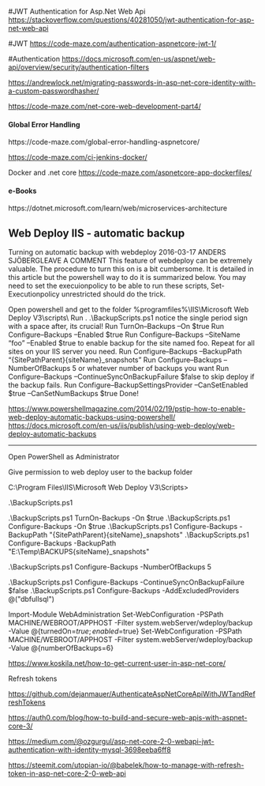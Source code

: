 
#JWT Authentication for Asp.Net Web Api
https://stackoverflow.com/questions/40281050/jwt-authentication-for-asp-net-web-api

#JWT
https://code-maze.com/authentication-aspnetcore-jwt-1/

#Authentication
https://docs.microsoft.com/en-us/aspnet/web-api/overview/security/authentication-filters

https://andrewlock.net/migrating-passwords-in-asp-net-core-identity-with-a-custom-passwordhasher/

https://code-maze.com/net-core-web-development-part4/

<h4>Global Error Handling</h4>
https://code-maze.com/global-error-handling-aspnetcore/

<h4Jenkins docker></h4>
https://code-maze.com/ci-jenkins-docker/

Docker and .net core
https://code-maze.com/aspnetcore-app-dockerfiles/

<h4>e-Books</h4>
https://dotnet.microsoft.com/learn/web/microservices-architecture

<h2>Web Deploy IIS - automatic backup</h2>

Turning on automatic backup with webdeploy
2016-03-17 ANDERS SJÖBERGLEAVE A COMMENT
This feature of webdeploy can be extremely valuable. The procedure to turn this on is a bit cumbersome. It is detailed in this article but the powershell way to do it is summarized below. You may need to set the execuionpolicy to be able to run these scripts, 
Set-Executionpolicy unrestricted should do the trick.

  Open powershell and get to the folder %programfiles%\IIS\Microsoft Web Deploy V3\scripts\ 
  Run . .\BackupScripts.ps1 notice the single period sign with a space after, its crucial!
  Run TurnOn–Backups –On $true
  Run Configure–Backups –Enabled $true
  Run Configure–Backups –SiteName “foo” –Enabled $true to enable backup for the site named foo. Repeat for all sites on your IIS server you need.
  Run Configure–Backups –BackupPath “{SitePathParent}\{siteName}_snapshots”
  Run Configure–Backups –NumberOfBackups 5 or whatever number of backups you want
  Run Configure–Backups –ContinueSyncOnBackupFailure $false to skip deploy if the backup fails.
  Run Configure–BackupSettingsProvider –CanSetEnabled $true –CanSetNumBackups $true
Done!

https://www.powershellmagazine.com/2014/02/19/pstip-how-to-enable-web-deploy-automatic-backups-using-powershell/
https://docs.microsoft.com/en-us/iis/publish/using-web-deploy/web-deploy-automatic-backups



-------------------------------
Open PowerShell as Administrator

Give permission to web deploy user to the backup folder

C:\Program Files\IIS\Microsoft Web Deploy V3\Scripts>

.\BackupScripts.ps1

.\BackupScripts.ps1 TurnOn-Backups -On $true
.\BackupScripts.ps1 Configure-Backups -On $true
.\BackupScripts.ps1 Configure-Backups -BackupPath "{SitePathParent}\{siteName}_snapshots"
.\BackupScripts.ps1 Configure-Backups -BackupPath "E:\Temp\BACKUPS\{siteName}_snapshots"

.\BackupScripts.ps1 Configure-Backups -NumberOfBackups 5

.\BackupScripts.ps1 Configure-Backups -ContinueSyncOnBackupFailure $false
.\BackupScripts.ps1 Configure-Backups -AddExcludedProviders @("dbfullsql")

Import-Module WebAdministration
Set-WebConfiguration -PSPath MACHINE/WEBROOT/APPHOST -Filter system.webServer/wdeploy/backup -Value @{turnedOn=$true; enabled=$true}
Set-WebConfiguration -PSPath MACHINE/WEBROOT/APPHOST -Filter system.webServer/wdeploy/backup -Value @{numberOfBackups=6}




https://www.koskila.net/how-to-get-current-user-in-asp-net-core/


Refresh tokens

https://github.com/dejanmauer/AuthenticateAspNetCoreApiWithJWTandRefreshTokens


https://auth0.com/blog/how-to-build-and-secure-web-apis-with-aspnet-core-3/


https://medium.com/@ozgurgul/asp-net-core-2-0-webapi-jwt-authentication-with-identity-mysql-3698eeba6ff8


https://steemit.com/utopian-io/@babelek/how-to-manage-with-refresh-token-in-asp-net-core-2-0-web-api




